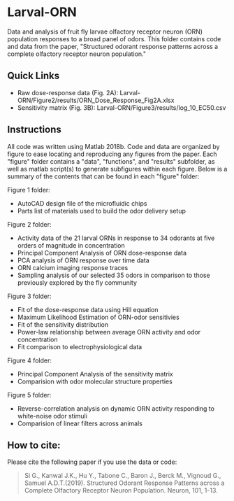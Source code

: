 # Larval-ORN

Data and analysis of fruit fly larvae olfactory receptor neuron (ORN) population responses to a broad panel of odors. This folder contains code and data from the paper, "Structured odorant response patterns across a complete olfactory receptor neuron population."



Quick Links
--------------------
* Raw dose-response data (Fig. 2A): Larval-ORN/Figure2/results/ORN_Dose_Response_Fig2A.xlsx
* Sensitivity matrix (Fig. 3B): Larval-ORN/Figure3/results/log_10_EC50.csv

Instructions
--------------------------------
All code was written using Matlab 2018b.
Code and data are organized by figure to ease locating and reproducing any figures from the paper.
Each "figure" folder contains a "data", "functions", and "results" subfolder, as well as matlab script(s) to generate subfigures within each figure. Below is a summary of the contents that can be found in each "figure" folder:

Figure 1 folder:
* AutoCAD design file of the microfluidic chips
* Parts list of materials used to build the odor delivery setup

Figure 2 folder:
* Activity data of the 21 larval ORNs in response to 34 odorants at five orders of magnitude in concentration
* Principal Component Analysis of ORN dose-response data
* PCA analysis of ORN response over time data
* ORN calcium imaging response traces
* Sampling analysis of our selected 35 odors in comparison to those previously explored by the fly community

Figure 3 folder:
* Fit of the dose-response data using Hill equation
* Maximum Likelihood Estimation of ORN-odor sensitivies
* Fit of the sensitivity distribution
* Power-law relationship between average ORN activity and odor concentration
* Fit comparison to electrophysiological data

Figure 4 folder:
* Principal Component Analysis of the sensitivity matrix
* Comparision with odor molecular structure properties

Figure 5 folder:
* Reverse-correlation analysis on dynamic ORN activity responding to white-noise odor stimuli
* Comparision of linear filters across animals


How to cite:
----------------
Please cite the following paper if you use the data or code:

> Si G., Kanwal J.K., Hu Y., Tabone C., Baron J., Berck M., Vignoud G., Samuel A.D.T.(2019). Structured Odorant Response Patterns across a Complete Olfactory Receptor Neuron Population. Neuron, 101, 1-13.
